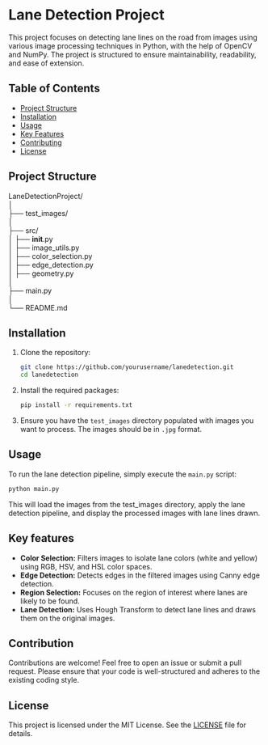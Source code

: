 # Lane Detection Project

This project focuses on detecting lane lines on the road from images using various image processing techniques in Python, with the help of OpenCV and NumPy. The project is structured to ensure maintainability, readability, and ease of extension.

## Table of Contents

- [Project Structure](#project-structure)
- [Installation](#installation)
- [Usage](#usage)
- [Key Features](#key-features)
- [Contributing](#contributing)
- [License](#license)

## Project Structure

LaneDetectionProject/ <br>
│ <br>
├── test_images/<br>
│<br>
├── src/<br>
│ ├── __init__.py<br>
│ ├── image_utils.py<br>
│ ├── color_selection.py<br>
│ ├── edge_detection.py <br>
│ ├── geometry.py<br>
│<br>
├── main.py<br>
│<br>
└── README.md<br>



## Installation

1. Clone the repository:
    ```sh
    git clone https://github.com/yourusername/lanedetection.git
    cd lanedetection
    ```

2. Install the required packages:
    ```sh
    pip install -r requirements.txt
    ```

3. Ensure you have the `test_images` directory populated with images you want to process. The images should be in `.jpg` format.

## Usage

To run the lane detection pipeline, simply execute the `main.py` script:

```sh
python main.py
```

This will load the images from the test_images directory, apply the lane detection pipeline, and display the processed images with lane lines drawn.

## Key features

- <b>Color Selection:</b> Filters images to isolate lane colors (white and yellow) using RGB, HSV, and HSL color spaces.
- <b>Edge Detection:</b> Detects edges in the filtered images using Canny edge detection.
- <b>Region Selection:</b> Focuses on the region of interest where lanes are likely to be found.
- <b>Lane Detection:</b> Uses Hough Transform to detect lane lines and draws them on the original images.

## Contribution

Contributions are welcome! Feel free to open an issue or submit a pull request. Please ensure that your code is well-structured and adheres to the existing coding style.

## License

This project is licensed under the MIT License. See the [LICENSE](LICENSE) file for details.